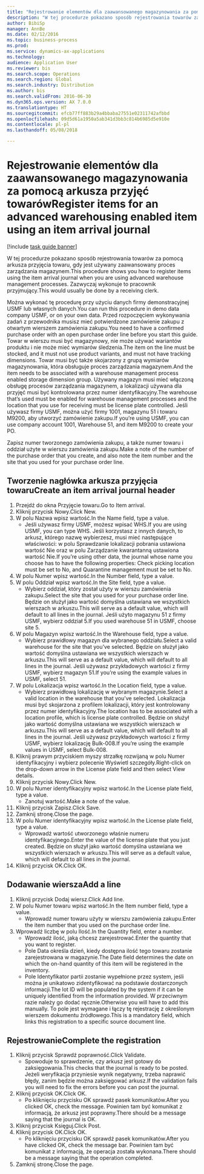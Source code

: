 ```yaml
--- 
title: "Rejestrowanie elementów dla zaawansowanego magazynowania za pomocą arkusza przyjęć towarów"
description: "W tej procedurze pokazano sposób rejestrowania towarów za pomocą arkusza przyjęcia towaru, gdy jest używany zaawansowany proces zarządzania magazynem."
author: BibiSp
manager: AnnBe
ms.date: 02/12/2016
ms.topic: business-process
ms.prod: 
ms.service: dynamics-ax-applications
ms.technology: 
audience: Application User
ms.reviewer: bis
ms.search.scope: Operations
ms.search.region: Global
ms.search.industry: Distribution
ms.author: bis
ms.search.validFrom: 2016-06-30
ms.dyn365.ops.version: AX 7.0.0
ms.translationtype: HT
ms.sourcegitcommit: efcb77ff883b29a4bbaba27551e02311742afbbd
ms.openlocfilehash: 09d5d61a1950a5ab341d3bb3c814b6985d5e910e
ms.contentlocale: pl-pl
ms.lasthandoff: 05/08/2018

---
```

# <a name="register-items-for-an-advanced-warehousing-enabled-item-using-an-item-arrival-journal"></a><span data-ttu-id="3fd26-103">Rejestrowanie elementów dla zaawansowanego magazynowania za pomocą arkusza przyjęć towarów</span><span class="sxs-lookup"><span data-stu-id="3fd26-103">Register items for an advanced warehousing enabled item using an item arrival journal</span></span>

[!include [task guide banner](../../includes/task-guide-banner.md)]

<span data-ttu-id="3fd26-104">W tej procedurze pokazano sposób rejestrowania towarów za pomocą arkusza przyjęcia towaru, gdy jest używany zaawansowany proces zarządzania magazynem.</span><span class="sxs-lookup"><span data-stu-id="3fd26-104">This procedure shows you how to register items using the item arrival journal when you are using advanced warehouse management processes.</span></span> <span data-ttu-id="3fd26-105">Zazwyczaj wykonuje to pracownik przyjmujący.</span><span class="sxs-lookup"><span data-stu-id="3fd26-105">This would usually be done by a receiving clerk.</span></span> 

<span data-ttu-id="3fd26-106">Można wykonać tę procedurę przy użyciu danych firmy demonstracyjnej USMF lub własnych danych.</span><span class="sxs-lookup"><span data-stu-id="3fd26-106">You can run this procedure in demo data company USMF, or on your own data.</span></span> <span data-ttu-id="3fd26-107">Przed rozpoczęciem wykonywania zadań z przewodnika musisz mieć potwierdzone zamówienie zakupu z otwartym wierszem zamówienia zakupu.</span><span class="sxs-lookup"><span data-stu-id="3fd26-107">You need to have a confirmed purchase order with an open purchase order line before you start this guide.</span></span> <span data-ttu-id="3fd26-108">Towar w wierszu musi być magazynowy, nie może używać wariantów produktu i nie może mieć wymiarów śledzenia.</span><span class="sxs-lookup"><span data-stu-id="3fd26-108">The item on the line must be stocked, and it must not use product variants, and must not have tracking dimensions.</span></span> <span data-ttu-id="3fd26-109">Towar musi być także skojarzony z grupą wymiarów magazynowania, która obsługuje proces zarządzania magazynem.</span><span class="sxs-lookup"><span data-stu-id="3fd26-109">And the item needs to be associated with a warehouse management process enabled storage dimension group.</span></span> <span data-ttu-id="3fd26-110">Używany magazyn musi mieć włączoną obsługę procesów zarządzania magazynem, a lokalizacji używana dla przyjęć musi być kontrolowana przez numer identyfikacyjny.</span><span class="sxs-lookup"><span data-stu-id="3fd26-110">The warehouse that’s used must be enabled for warehouse management processes and the location that you use for receiving must be license plate controlled.</span></span> <span data-ttu-id="3fd26-111">Jeśli używasz firmy USMF, można użyć firmy 1001, magazynu 51 i towaru M9200, aby utworzyć zamówienie zakupu.</span><span class="sxs-lookup"><span data-stu-id="3fd26-111">If you’re using USMF, you can use company account 1001, Warehouse 51, and item M9200 to create your PO.</span></span> 

<span data-ttu-id="3fd26-112">Zapisz numer tworzonego zamówienia zakupu, a także numer towaru i oddział użyte w wierszu zamówienia zakupu.</span><span class="sxs-lookup"><span data-stu-id="3fd26-112">Make a note of the number of the purchase order that you create, and also note the item number and the site that you used for your purchase order line.</span></span>


## <a name="create-an-item-arrival-journal-header"></a><span data-ttu-id="3fd26-113">Tworzenie nagłówka arkusza przyjęcia towaru</span><span class="sxs-lookup"><span data-stu-id="3fd26-113">Create an item arrival journal header</span></span>
1. <span data-ttu-id="3fd26-114">Przejdź do okna Przyjęcie towaru.</span><span class="sxs-lookup"><span data-stu-id="3fd26-114">Go to Item arrival.</span></span>
2. <span data-ttu-id="3fd26-115">Kliknij przycisk Nowy.</span><span class="sxs-lookup"><span data-stu-id="3fd26-115">Click New.</span></span>
3. <span data-ttu-id="3fd26-116">W polu Nazwa wpisz wartość.</span><span class="sxs-lookup"><span data-stu-id="3fd26-116">In the Name field, type a value.</span></span>
    * <span data-ttu-id="3fd26-117">Jeśli używasz firmy USMF, możesz wpisać WHS.</span><span class="sxs-lookup"><span data-stu-id="3fd26-117">If you are using USMF, you can type WHS.</span></span> <span data-ttu-id="3fd26-118">Jeśli korzystasz z innych danych, to arkusz, którego nazwę wybierzesz, musi mieć następujące właściwości: w polu Sprawdzanie lokalizacji pobrania ustawiona wartość Nie oraz w polu Zarządzanie kwarantanną ustawiona wartość Nie.</span><span class="sxs-lookup"><span data-stu-id="3fd26-118">If you’re using other data, the journal whose name you choose has to have the following properties: Check picking location must be set to No, and Quarantine management must be set to No.</span></span>  
4. <span data-ttu-id="3fd26-119">W polu Numer wpisz wartość.</span><span class="sxs-lookup"><span data-stu-id="3fd26-119">In the Number field, type a value.</span></span>
5. <span data-ttu-id="3fd26-120">W polu Oddział wpisz wartość.</span><span class="sxs-lookup"><span data-stu-id="3fd26-120">In the Site field, type a value.</span></span>
    * <span data-ttu-id="3fd26-121">Wybierz oddział, który został użyty w wierszu zamówienia zakupu.</span><span class="sxs-lookup"><span data-stu-id="3fd26-121">Select the site that you used for your purchase order line.</span></span> <span data-ttu-id="3fd26-122">Będzie on służył jako wartość domyślna ustawiana we wszystkich wierszach w arkuszu.</span><span class="sxs-lookup"><span data-stu-id="3fd26-122">This will serve as a default value, which will default to all lines in the journal.</span></span> <span data-ttu-id="3fd26-123">Jeśli użyto magazynu 51 z firmy USMF, wybierz oddział 5.</span><span class="sxs-lookup"><span data-stu-id="3fd26-123">If you used warehouse 51 in USMF, choose site 5.</span></span>  
6. <span data-ttu-id="3fd26-124">W polu Magazyn wpisz wartość.</span><span class="sxs-lookup"><span data-stu-id="3fd26-124">In the Warehouse field, type a value.</span></span>
    * <span data-ttu-id="3fd26-125">Wybierz prawidłowy magazyn dla wybranego oddziału.</span><span class="sxs-lookup"><span data-stu-id="3fd26-125">Select a valid warehouse for the site that you’ve selected.</span></span> <span data-ttu-id="3fd26-126">Będzie on służył jako wartość domyślna ustawiana we wszystkich wierszach w arkuszu.</span><span class="sxs-lookup"><span data-stu-id="3fd26-126">This will serve as a default value, which will default to all lines in the journal.</span></span> <span data-ttu-id="3fd26-127">Jeśli używasz przykładowych wartości z firmy USMF, wybierz magazyn 51.</span><span class="sxs-lookup"><span data-stu-id="3fd26-127">If you’re using the example values in USMF, select 51.</span></span>  
7. <span data-ttu-id="3fd26-128">W polu Lokalizacja wpisz wartość.</span><span class="sxs-lookup"><span data-stu-id="3fd26-128">In the Location field, type a value.</span></span>
    * <span data-ttu-id="3fd26-129">Wybierz prawidłową lokalizację w wybranym magazynie.</span><span class="sxs-lookup"><span data-stu-id="3fd26-129">Select a valid location in the warehouse that you’ve selected.</span></span> <span data-ttu-id="3fd26-130">Lokalizacja musi być skojarzona z profilem lokalizacji, który jest kontrolowany przez numer identyfikacyjny.</span><span class="sxs-lookup"><span data-stu-id="3fd26-130">The location has to be associated with a location profile, which is license plate controlled.</span></span> <span data-ttu-id="3fd26-131">Będzie on służył jako wartość domyślna ustawiana we wszystkich wierszach w arkuszu.</span><span class="sxs-lookup"><span data-stu-id="3fd26-131">This will serve as a default value, which will default to all lines in the journal.</span></span> <span data-ttu-id="3fd26-132">Jeśli używasz przykładowych wartości z firmy USMF, wybierz lokalizację Bulk-008.</span><span class="sxs-lookup"><span data-stu-id="3fd26-132">If you’re using the example values in USMF, select Bulk-008.</span></span>  
8. <span data-ttu-id="3fd26-133">Kliknij prawym przyciskiem myszy strzałkę rozwijaną w polu Numer identyfikacyjny i wybierz polecenie Wyświetl szczegóły.</span><span class="sxs-lookup"><span data-stu-id="3fd26-133">Right-click on the drop-down arrow in the License plate field and then select View details.</span></span>
9. <span data-ttu-id="3fd26-134">Kliknij przycisk Nowy.</span><span class="sxs-lookup"><span data-stu-id="3fd26-134">Click New.</span></span>
10. <span data-ttu-id="3fd26-135">W polu Numer identyfikacyjny wpisz wartość.</span><span class="sxs-lookup"><span data-stu-id="3fd26-135">In the License plate field, type a value.</span></span>
    * <span data-ttu-id="3fd26-136">Zanotuj wartość.</span><span class="sxs-lookup"><span data-stu-id="3fd26-136">Make a note of the value.</span></span>  
11. <span data-ttu-id="3fd26-137">Kliknij przycisk Zapisz.</span><span class="sxs-lookup"><span data-stu-id="3fd26-137">Click Save.</span></span>
12. <span data-ttu-id="3fd26-138">Zamknij stronę.</span><span class="sxs-lookup"><span data-stu-id="3fd26-138">Close the page.</span></span>
13. <span data-ttu-id="3fd26-139">W polu Numer identyfikacyjny wpisz wartość.</span><span class="sxs-lookup"><span data-stu-id="3fd26-139">In the License plate field, type a value.</span></span>
    * <span data-ttu-id="3fd26-140">Wprowadź wartość utworzonego właśnie numeru identyfikacyjnego.</span><span class="sxs-lookup"><span data-stu-id="3fd26-140">Enter the value of the license plate that you just created.</span></span> <span data-ttu-id="3fd26-141">Będzie on służył jako wartość domyślna ustawiana we wszystkich wierszach w arkuszu.</span><span class="sxs-lookup"><span data-stu-id="3fd26-141">This will serve as a default value, which will default to all lines in the journal.</span></span>  
14. <span data-ttu-id="3fd26-142">Kliknij przycisk OK.</span><span class="sxs-lookup"><span data-stu-id="3fd26-142">Click OK.</span></span>

## <a name="add-a-line"></a><span data-ttu-id="3fd26-143">Dodawanie wiersza</span><span class="sxs-lookup"><span data-stu-id="3fd26-143">Add a line</span></span>
1. <span data-ttu-id="3fd26-144">Kliknij przycisk Dodaj wiersz.</span><span class="sxs-lookup"><span data-stu-id="3fd26-144">Click Add line.</span></span>
2. <span data-ttu-id="3fd26-145">W polu Numer towaru wpisz wartość.</span><span class="sxs-lookup"><span data-stu-id="3fd26-145">In the Item number field, type a value.</span></span>
    * <span data-ttu-id="3fd26-146">Wprowadź numer towaru użyty w wierszu zamówienia zakupu.</span><span class="sxs-lookup"><span data-stu-id="3fd26-146">Enter the item number that you used on the purchase order line.</span></span>  
3. <span data-ttu-id="3fd26-147">Wprowadź liczbę w polu Ilość.</span><span class="sxs-lookup"><span data-stu-id="3fd26-147">In the Quantity field, enter a number.</span></span>
    * <span data-ttu-id="3fd26-148">Wprowadź ilość, jaką chcesz zarejestrować.</span><span class="sxs-lookup"><span data-stu-id="3fd26-148">Enter the quantity that you want to register.</span></span>  
    * <span data-ttu-id="3fd26-149">Pole Data określa dzień, kiedy dostępna ilość tego towaru zostanie zarejestrowana w magazynie.</span><span class="sxs-lookup"><span data-stu-id="3fd26-149">The Date field determines the date on which the on-hand quantity of this item will be registered in the inventory.</span></span>  
    * <span data-ttu-id="3fd26-150">Pole Identyfikator partii zostanie wypełnione przez system, jeśli można je unikatowo zidentyfikować na podstawie dostarczonych informacji.</span><span class="sxs-lookup"><span data-stu-id="3fd26-150">The lot ID will be populated by the system if it can be uniquely identified from the information provided.</span></span> <span data-ttu-id="3fd26-151">W przeciwnym razie należy go dodać ręcznie.</span><span class="sxs-lookup"><span data-stu-id="3fd26-151">Otherwise you will have to add this manually.</span></span> <span data-ttu-id="3fd26-152">To pole jest wymagane i łączy tę rejestrację z określonym wierszem dokumentu źródłowego.</span><span class="sxs-lookup"><span data-stu-id="3fd26-152">This is a mandatory field, which links this registration to a specific source document line.</span></span>  

## <a name="complete-the-registration"></a><span data-ttu-id="3fd26-153">Rejestrowanie</span><span class="sxs-lookup"><span data-stu-id="3fd26-153">Complete the registration</span></span>
1. <span data-ttu-id="3fd26-154">Kliknij przycisk Sprawdź poprawność.</span><span class="sxs-lookup"><span data-stu-id="3fd26-154">Click Validate.</span></span>
    * <span data-ttu-id="3fd26-155">Spowoduje to sprawdzenie, czy arkusz jest gotowy do zaksięgowania.</span><span class="sxs-lookup"><span data-stu-id="3fd26-155">This checks that the journal is ready to be posted.</span></span> <span data-ttu-id="3fd26-156">Jeżeli weryfikacja przyniesie wynik negatywny, trzeba naprawić błędy, zanim będzie można zaksięgować arkusz.</span><span class="sxs-lookup"><span data-stu-id="3fd26-156">If the validation fails you will need to fix the errors before you can post the journal.</span></span>  
2. <span data-ttu-id="3fd26-157">Kliknij przycisk OK.</span><span class="sxs-lookup"><span data-stu-id="3fd26-157">Click OK.</span></span>
    * <span data-ttu-id="3fd26-158">Po kliknięciu przycisku OK sprawdź pasek komunikatów.</span><span class="sxs-lookup"><span data-stu-id="3fd26-158">After you clicked OK, check the message.</span></span> <span data-ttu-id="3fd26-159">Powinien tam być komunikat z informacją, że arkusz jest poprawny.</span><span class="sxs-lookup"><span data-stu-id="3fd26-159">There should be a message saying that the journal is OK.</span></span>  
3. <span data-ttu-id="3fd26-160">Kliknij przycisk Księguj.</span><span class="sxs-lookup"><span data-stu-id="3fd26-160">Click Post.</span></span>
4. <span data-ttu-id="3fd26-161">Kliknij przycisk OK.</span><span class="sxs-lookup"><span data-stu-id="3fd26-161">Click OK.</span></span>
    * <span data-ttu-id="3fd26-162">Po kliknięciu przycisku OK sprawdź pasek komunikatów.</span><span class="sxs-lookup"><span data-stu-id="3fd26-162">After you have clicked OK, check the message bar.</span></span> <span data-ttu-id="3fd26-163">Powinien tam być komunikat z informacją, że operacja została wykonana.</span><span class="sxs-lookup"><span data-stu-id="3fd26-163">There should be a message saying that the operation completed.</span></span>  
5. <span data-ttu-id="3fd26-164">Zamknij stronę.</span><span class="sxs-lookup"><span data-stu-id="3fd26-164">Close the page.</span></span>


